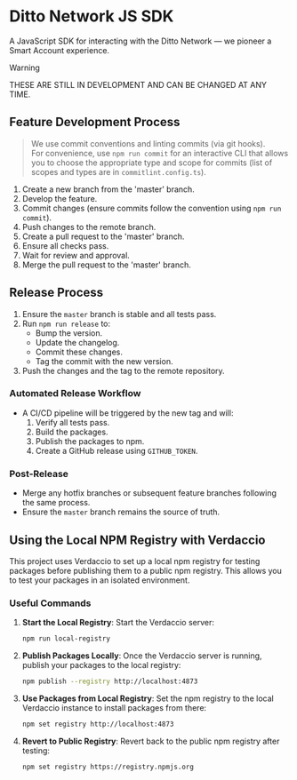 # Ditto Network JS SDK

A JavaScript SDK for interacting with the Ditto Network — we pioneer a Smart Account experience.

> [!WARNING]  
> THESE ARE STILL IN DEVELOPMENT AND CAN BE CHANGED AT ANY TIME.


## Feature Development Process

> We use commit conventions and linting commits (via git hooks). \
  For convenience, use `npm run commit` for an interactive CLI that allows you to choose the appropriate type and scope for commits (list of scopes and types are in `commitlint.config.ts`).

1. Create a new branch from the 'master' branch.
2. Develop the feature.
3. Commit changes (ensure commits follow the convention using `npm run commit`).
4. Push changes to the remote branch.
5. Create a pull request to the 'master' branch.
6. Ensure all checks pass.
7. Wait for review and approval.
8. Merge the pull request to the 'master' branch.


## Release Process

1. Ensure the `master` branch is stable and all tests pass.
2. Run `npm run release` to:
   - Bump the version.
   - Update the changelog.
   - Commit these changes.
   - Tag the commit with the new version.
3. Push the changes and the tag to the remote repository.


### Automated Release Workflow

- A CI/CD pipeline will be triggered by the new tag and will:
  1. Verify all tests pass.
  2. Build the packages.
  3. Publish the packages to npm.
  4. Create a GitHub release using `GITHUB_TOKEN`.


### Post-Release

- Merge any hotfix branches or subsequent feature branches following the same process.
- Ensure the `master` branch remains the source of truth.


## Using the Local NPM Registry with Verdaccio

This project uses Verdaccio to set up a local npm registry for testing packages before publishing them to a public npm registry. This allows you to test your packages in an isolated environment.


### Useful Commands

1. **Start the Local Registry**: Start the Verdaccio server:

    ```sh
    npm run local-registry
    ```

2. **Publish Packages Locally**: Once the Verdaccio server is running, publish your packages to the local registry:

    ```sh
    npm publish --registry http://localhost:4873
    ```

3. **Use Packages from Local Registry**: Set the npm registry to the local Verdaccio instance to install packages from there:

    ```sh
    npm set registry http://localhost:4873
    ```

4. **Revert to Public Registry**: Revert back to the public npm registry after testing:

    ```sh
    npm set registry https://registry.npmjs.org
    ```
